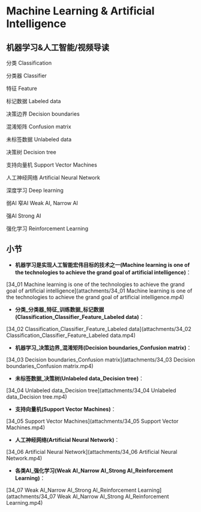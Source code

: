 Machine Learning & Artificial Intelligence
========================
## 机器学习&人工智能/视频导读

分类 Classification

分类器 Classifier

特征 Feature

标记数据 Labeled data

决策边界 Decision boundaries

混淆矩阵 Confusion matrix

未标签数据 Unlabeled data

决策树 Decision tree

支持向量机 Support Vector Machines

人工神经网络 Artificial Neural Network

深度学习 Deep learning

弱AI 窄AI Weak AI, Narrow AI

强AI Strong AI

强化学习 Reinforcement Learning

## 小节

* **机器学习是实现人工智能宏伟目标的技术之一(Machine learning is one of the technologies to achieve the grand goal of artificial intelligence)**：

[34_01 Machine learning is one of the technologies to achieve the grand goal of artificial intelligence](attachments/34_01 Machine learning is one of the technologies to achieve the grand goal of artificial intelligence.mp4)

* **分类_分类器_特征_训练数据_标记数据(Classification_Classifier_Feature_Labeled data)**：

[34_02 Classification_Classifier_Feature_Labeled data](attachments/34_02 Classification_Classifier_Feature_Labeled data.mp4)

* **机器学习_决策边界_混淆矩阵(Decision boundaries_Confusion matrix)**：

[34_03 Decision boundaries_Confusion matrix](attachments/34_03 Decision boundaries_Confusion matrix.mp4)

* **未标签数据_决策树(Unlabeled data_Decision tree)**：

[34_04 Unlabeled data_Decision tree](attachments/34_04 Unlabeled data_Decision tree.mp4)

* **支持向量机(Support Vector Machines)**：

[34_05 Support Vector Machines](attachments/34_05 Support Vector Machines.mp4)

* **人工神经网络(Artificial Neural Network)**：

[34_06 Artificial Neural Network](attachments/34_06 Artificial Neural Network.mp4)

* **各类AI_强化学习(Weak AI_Narrow AI_Strong AI_Reinforcement Learning)**：

[34_07 Weak AI_Narrow AI_Strong AI_Reinforcement Learning](attachments/34_07 Weak AI_Narrow AI_Strong AI_Reinforcement Learning.mp4)